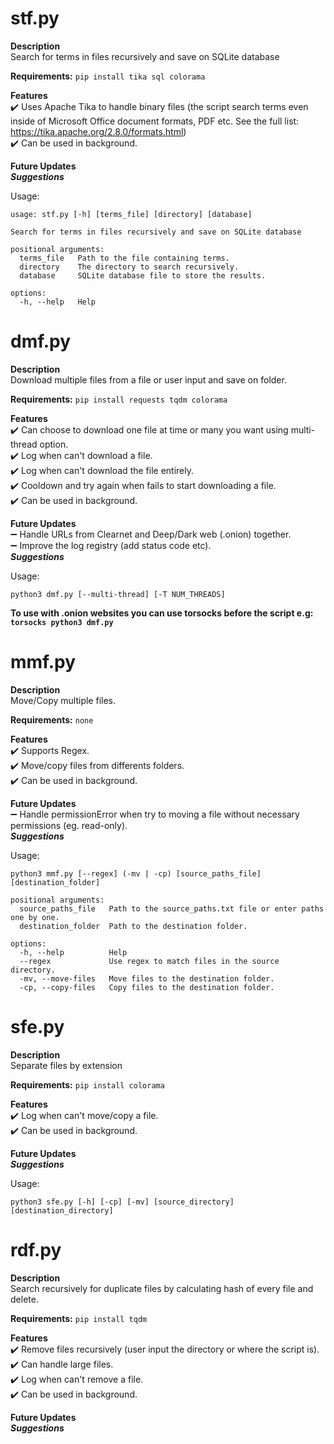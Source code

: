 # stf.py
**Description** <br />
Search for terms in files recursively and save on SQLite database <br />

**Requirements:**
```pip install tika sql colorama```

**Features** <br />
:heavy_check_mark: Uses Apache Tika to handle binary files (the script search terms even inside of Microsoft Office document formats, PDF etc. See the full list: https://tika.apache.org/2.8.0/formats.html) <br />
:heavy_check_mark: Can be used in background. <br />

**Future Updates** <br />
***Suggestions***

Usage:
```
usage: stf.py [-h] [terms_file] [directory] [database]

Search for terms in files recursively and save on SQLite database

positional arguments:
  terms_file   Path to the file containing terms.
  directory    The directory to search recursively.
  database     SQLite database file to store the results.

options:
  -h, --help   Help
```

# dmf.py
**Description** <br />
Download multiple files from a file or user input and save on folder. <br />

**Requirements:**
```pip install requests tqdm colorama```

**Features** <br />
:heavy_check_mark: Can choose to download one file at time or many you want using multi-thread option. <br />
:heavy_check_mark: Log when can't download a file. <br />
:heavy_check_mark: Log when can't download the file entirely. <br />
:heavy_check_mark: Cooldown and try again when fails to start downloading a file. <br />
:heavy_check_mark: Can be used in background. <br />

**Future Updates** <br />
:heavy_minus_sign: Handle URLs from Clearnet and Deep/Dark web (.onion) together. <br />
:heavy_minus_sign: Improve the log registry (add status code etc). <br />
***Suggestions*** <br />

Usage:
```
python3 dmf.py [--multi-thread] [-T NUM_THREADS]
```

**To use with .onion websites you can use torsocks before the script e.g: ```torsocks python3 dmf.py```** <br />

# mmf.py
**Description** <br />
Move/Copy multiple files. <br />

**Requirements:**
```none```

**Features** <br />
:heavy_check_mark: Supports Regex. <br />
:heavy_check_mark: Move/copy files from differents folders. <br />
:heavy_check_mark: Can be used in background. <br />

**Future Updates** <br />
:heavy_minus_sign: Handle permissionError when try to moving a file without necessary permissions (eg. read-only). <br />
***Suggestions***

Usage:
```
python3 mmf.py [--regex] (-mv | -cp) [source_paths_file] [destination_folder]

positional arguments:
  source_paths_file   Path to the source_paths.txt file or enter paths one by one.
  destination_folder  Path to the destination folder.

options:
  -h, --help          Help
  --regex             Use regex to match files in the source directory.
  -mv, --move-files   Move files to the destination folder.
  -cp, --copy-files   Copy files to the destination folder.
```

# sfe.py
**Description** <br />
Separate files by extension <br />

**Requirements:**
```pip install colorama```

**Features** <br />
:heavy_check_mark: Log when can't move/copy a file. <br />
:heavy_check_mark: Can be used in background. <br />

**Future Updates** <br />
***Suggestions*** <br />

Usage:
```
python3 sfe.py [-h] [-cp] [-mv] [source_directory] [destination_directory]
```

# rdf.py
**Description** <br />
Search recursively for duplicate files by calculating hash of every file and delete. <br />

**Requirements:**
```pip install tqdm```

**Features** <br />
:heavy_check_mark: Remove files recursively (user input the directory or where the script is). <br />
:heavy_check_mark: Can handle large files. <br />
:heavy_check_mark: Log when can't remove a file.  <br />
:heavy_check_mark: Can be used in background. <br />

**Future Updates** <br />
***Suggestions***